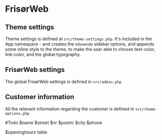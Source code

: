 # FrisørWeb


## Theme settings
Theme settings is defined at `src/theme-settings.php`. It's included in the App namespace - and creates the `Udseende` sidebar options, and appends some inline style to the theme, to make the user able to choose text-color, link-color, and the global typography.

## FrisørWeb settings

The global FrisørWeb settings is defined in `src/admin.php`

## Customer information

All the relevant information regarding the customer is defined in `src/theme-options.php`

#Todo
$name
$street
$nr
$postnr
$city
$phone

$openinghours table

